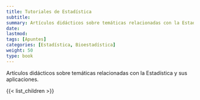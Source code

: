 ```yaml
---
title: Tutoriales de Estadística
subtitle: 
summary: Artículos didácticos sobre temáticas relacionadas con la Estadística y sus aplicaciones. 
date: 
lastmod: 
tags: [Apuntes]
categories: [Estadística, Bioestadística]
weight: 50
type: book
---
```


Artículos didácticos sobre temáticas relacionadas con la Estadística y sus aplicaciones. 

{{< list_children >}}
